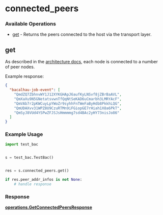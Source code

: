# connected_peers

### Available Operations

* [get](#get) - Returns the peers connected to the host via the transport layer.

## get

As described in the [architecture docs](https://docs.bacalhau.org/about-bacalhau/architecture), each node is connected to a number of peer nodes.

Example response:
```json
{
  "bacalhau-job-event": [
    "QmdZQ7ZbhnvWY1J12XYKGHApJ6aufKyLNSvf8jZBrBaAVL",
    "QmXaXu9N5GNetatsvwnTfQqNtSeKAD6uCmarbh3LMRYAcF",
    "QmVAb7r2pKWCuyLpYWoZr9syhhFnTWeFaByHdb8PkkhLQG",
    "QmUDAXvv31WPZ8U9CzuRTMn9iFGiopGE7rHiah1X8a6PkT",
    "QmSyJ8VUd4YSPwZFJSJsHmmmmg7sd4BAc2yHY73nisJo86"
  ]
}
```

### Example Usage

```python
import test_bac


s = test_bac.TestBac()


res = s.connected_peers.get()

if res.peer_addr_infos is not None:
    # handle response
```


### Response

**[operations.GetConnectedPeersResponse](../../models/operations/getconnectedpeersresponse.md)**

